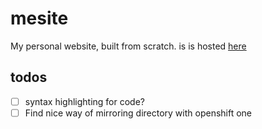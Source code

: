 # mesite
My personal website, built from scratch.
is is hosted [here](www.samcoope.com)

## todos ##
* [ ] syntax highlighting for code?
* [ ] Find nice way of mirroring directory with openshift one
